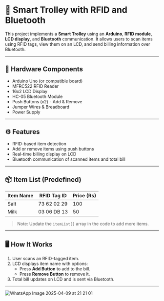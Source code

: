 # 🛒 Smart Trolley with RFID and Bluetooth

This project implements a **Smart Trolley** using an **Arduino**, **RFID module**, **LCD display**, and **Bluetooth** communication. It allows users to scan items using RFID tags, view them on an LCD, and send billing information over Bluetooth.

---

## 🔧 Hardware Components

- Arduino Uno (or compatible board)
- MFRC522 RFID Reader
- 16x2 LCD Display
- HC-05 Bluetooth Module
- Push Buttons (x2) - Add & Remove
- Jumper Wires & Breadboard
- Power Supply

---

## ⚙️ Features

- RFID-based item detection
- Add or remove items using push buttons
- Real-time billing display on LCD
- Bluetooth communication of scanned items and total bill

---

## 📦 Item List (Predefined)

| Item Name | RFID Tag ID      | Price (Rs) |
|-----------|------------------|------------|
| Salt      | 73 62 02 29      | 100        |
| Milk      | 03 06 DB 13      | 50         |

> Note: Update the `itemList[]` array in the code to add more items.

---

## 🖥️ How It Works

1. User scans an RFID-tagged item.
2. LCD displays item name with options:
   - Press **Add Button** to add to the bill.
   - Press **Remove Button** to remove it.
3. Total bill updates on LCD and is sent via Bluetooth.

---

![WhatsApp Image 2025-04-09 at 21 21 01](https://github.com/user-attachments/assets/40287e1f-b17b-4547-b09e-3b8eceb7b5d9)



